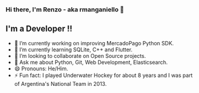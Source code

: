 ### Hi there, I'm Renzo - aka rmanganiello 👋 

## I'm a Developer !!

- 🔭 I’m currently working on improving MercadoPago Python SDK.
- 🌱 I’m currently learning SQLite, C++ and Flutter.
- 👯 I’m looking to collaborate on Open Source projects.
- 💬 Ask me about Python, Git, Web Development, Elasticsearch.
- 😄 Pronouns: He/Him.
- ⚡ Fun fact: I played Underwater Hockey for about 8 years and I was part of Argentina's National Team in 2013.
